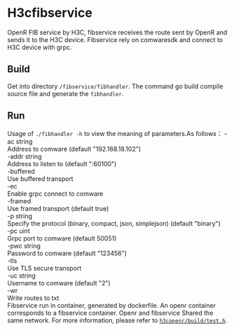 # H3cfibservice
OpenR FIB service by H3C, fibservice receives the route sent by OpenR and sends it to the H3C device. Fibservice rely on comwaresdk and connect to H3C device with grpc.

## Build 
Get into directory `/fibservice/fibhandler`. The command go build compile source file and generate the `fibhandler`. 
## Run
Usage of `./fibhandler -h` to view the meaning of parameters.As follows： 
  -ac string  
    	Address to comware (default "192.168.18.102")  
  -addr string  
    	Address to listen to  (default ":60100")  
  -buffered  
    	Use buffered transport  
  -ec  
    	Enable grpc connect to comware  
  -framed  
    	Use framed transport (default true)   
  -p string  
    	Specify the protocol (binary, compact, json, simplejson) (default "binary")  
  -pc uint  
    	Grpc port to comware (default 50051)  
  -pwc string  
    	Password to comware (default "123456")  
  -tls  
    	Use TLS secure transport  
  -uc string  
    	Username to comware (default "2")  
  -wr  
    	Write routes to txt  
Fibservice run in container, generated by dockerfile. An openr container corresponds to a fibservice container. Openr and fibservice Shared the same network. For more information, please refer to [`h3copenr/build/test.h`](https://github.com/h3copen/h3copenr/blob/master/build/test.sh).
 
